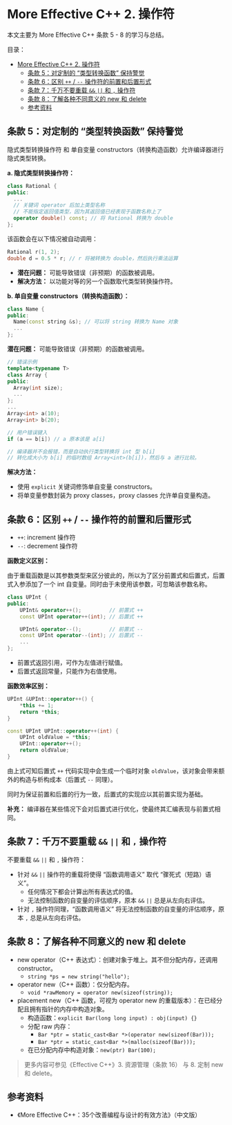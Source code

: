# More Effective C++ 2. 操作符

本文主要为 More Effective C++ 条款 5 - 8 的学习与总结。

目录：

- [More Effective C++ 2. 操作符](#more-effective-c-2-操作符)
  - [条款 5：对定制的 “类型转换函数” 保持警觉](#条款-5对定制的-类型转换函数-保持警觉)
  - [条款 6：区别 `++` / `--` 操作符的前置和后置形式](#条款-6区别------操作符的前置和后置形式)
  - [条款 7：千万不要重载 `&&` `||` 和 `,` 操作符](#条款-7千万不要重载---和--操作符)
  - [条款 8：了解各种不同意义的 new 和 delete](#条款-8了解各种不同意义的-new-和-delete)
  - [参考资料](#参考资料)

## 条款 5：对定制的 “类型转换函数” 保持警觉

隐式类型转换操作符 和 单自变量 constructors（转换构造函数）允许编译器进行隐式类型转换。

**a. 隐式类型转换操作符：**

```C++
class Rational {
public:
  ...
  // 关键词 operator 后加上类型名称
  // 不能指定返回值类型，因为其返回值已经表现于函数名称上了
  operator double() const; // 将 Rational 转换为 double
};
```

该函数会在以下情况被自动调用：

```C++
Rational r(1, 2);
double d = 0.5 * r; // r 将被转换为 double，然后执行乘法运算
```

* **潜在问题：** 可能导致错误（非预期）的函数被调用。
* **解决方法：** 以功能对等的另一个函数取代类型转换操作符。

**b. 单自变量 constructors（转换构造函数）：**

```C++
class Name {
public:
  Name(const string &s); // 可以将 string 转换为 Name 对象
  ...
};
```

**潜在问题：** 可能导致错误（非预期）的函数被调用。

```C++
// 错误示例
template<typename T>
class Array {
public:
  Array(int size);
  ...
};
...
Array<int> a(10);
Array<int> b(20);

// 用户错误键入
if (a == b[i]) // a 原本该是 a[i]

// 编译器并不会报错，而是自动执行类型转换将 int 型 b[i] 
// 转化成大小为 b[i] 的临时数组 Array<int>(b[i])，然后与 a 进行比较。
```

**解决方法：**

* 使用 `explicit` 关键词修饰单自变量 constructors。
* 将单变量参数封装为 proxy classes，proxy classes 允许单自变量构造。

## 条款 6：区别 `++` / `--` 操作符的前置和后置形式

* `++`: increment 操作符
* `--`: decrement 操作符

**函数定义区别：**

由于重载函数是以其参数类型来区分彼此的，所以为了区分前置式和后置式，后置式入参添加了一个 int 自变量。同时由于未使用该参数，可忽略该参数名称。

```C++
class UPInt {
public:
    UPInt& operator++();         // 前置式 ++ 
    const UPInt operator++(int); // 后置式 ++

    UPInt& operator--();         // 前置式 --
    const UPInt operator--(int); // 后置式 --
    ...
};
```

* 前置式返回引用，可作为左值进行赋值。
* 后置式返回常量，只能作为右值使用。

**函数效率区别：**

```C++
UPInt &UPInt::operator++() {
    *this += 1;
    return *this;
}

const UPInt UPInt::operator++(int) {
    UPInt oldValue = *this;
    UPInt::operator++();
    return oldValue;
}
```

由上式可知后置式 `++` 代码实现中会生成一个临时对象 `oldValue`，该对象会带来额外的构造与析构成本（后置式 `--` 同理）。

同时为保证前置和后置的行为一致，后置式的实现应以其前置实现为基础。

**补充：** 编译器在某些情况下会对后置式进行优化，使最终其汇编表现与前置式相同。

## 条款 7：千万不要重载 `&&` `||` 和 `,` 操作符

不要重载 `&&` `||` 和 `,` 操作符：

* 针对 `&&` `||` 操作符的重载将使得 “函数调用语义” 取代 “骤死式（短路）语义”。
  * 任何情况下都会计算出所有表达式的值。
  * 无法控制函数的自变量的评估顺序，原本 `&&` `||` 总是从左向右评估。
* 针对 `,` 操作符同理，“函数调用语义” 将无法控制函数的自变量的评估顺序，原本 `,` 总是从左向右评估。

## 条款 8：了解各种不同意义的 new 和 delete

* new operator（C++ 表达式）：创建对象于堆上。其不但分配内存，还调用 constructor。
  * `string *ps = new string("hello");`
* operator new（C++ 函数）：仅分配内存。
  * `void *rawMemory = operator new(sizeof(string));`
* placement new（C++ 函数，可视为 operator new 的重载版本）：在已经分配且拥有指针的内存中构造对象。
  * 构造函数：`explicit Bar(long long input) : obj(input) {}`
  * 分配 raw 内存：
    * `Bar *ptr = static_cast<Bar *>(operator new(sizeof(Bar)));`
    * `Bar *ptr = static_cast<Bar *>(malloc(sizeof(Bar)));`
  * 在已分配内存中构造对象：`new(ptr) Bar(100);`

> 更多内容可参见《Effective C++》3. 资源管理（条款 16） 与 8. 定制 new 和 delete。

## 参考资料

* 《More Effective C++：35个改善编程与设计的有效方法》（中文版）
